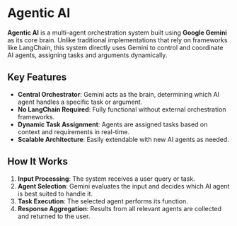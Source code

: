 # Agentic AI

**Agentic AI** is a multi-agent orchestration system built using **Google Gemini** as its core brain. Unlike traditional implementations that rely on frameworks like LangChain, this system directly uses Gemini to control and coordinate AI agents, assigning tasks and arguments dynamically.  

## Key Features

- **Central Orchestrator**: Gemini acts as the brain, determining which AI agent handles a specific task or argument.  
- **No LangChain Required**: Fully functional without external orchestration frameworks.  
- **Dynamic Task Assignment**: Agents are assigned tasks based on context and requirements in real-time.  
- **Scalable Architecture**: Easily extendable with new AI agents as needed.  

## How It Works

1. **Input Processing**: The system receives a user query or task.  
2. **Agent Selection**: Gemini evaluates the input and decides which AI agent is best suited to handle it.  
3. **Task Execution**: The selected agent performs its function.  
4. **Response Aggregation**: Results from all relevant agents are collected and returned to the user.  
